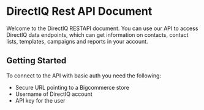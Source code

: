 # DirectIQ Rest API Document

Welcome to the DirectIQ RESTAPI document. You can use our API to access DirectIQ data endpoints, which can get information on contacts, contact lists, templates, campaigns and reports in your account.

## Getting Started

To connect to the API with basic auth you need the following:

* Secure URL pointing to a Bigcommerce store
* Username of DirectIQ account
* API key for the user
